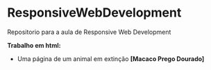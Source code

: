 # ResponsiveWebDevelopment
Repositorio para a aula de Responsive Web Development

**Trabalho em html:**
* Uma página de um animal em extinção **[Macaco Prego Dourado]**
